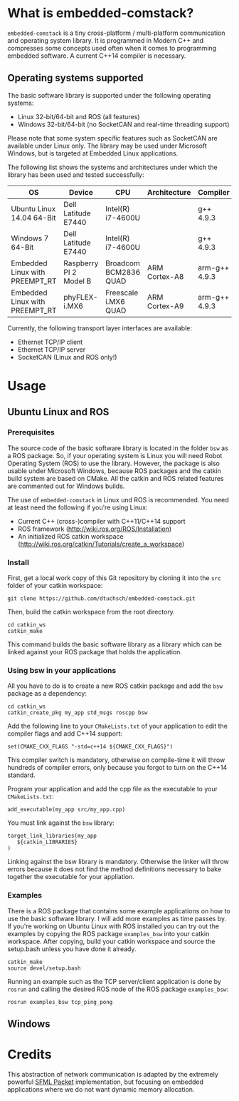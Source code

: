 # What is embedded-comstack?
`embedded-comstack` is a tiny cross-platform / multi-platform communication and operating system library. It is programmed in Modern C++ and compresses some concepts used often when it comes to programming embedded software. A current C++14 compiler is necessary.

## Operating systems supported

The basic software library is supported under the following operating systems:

* Linux 32-bit/64-bit and ROS (all features)
* Windows 32-bit/64-bit (no SocketCAN and real-time threading support)

Please note that some system specific features such as SocketCAN are available under Linux only. The library may be used under Microsoft Windows, but is targeted at Embedded Linux applications.

The following list shows the systems and architectures under which the library has been used and tested successfully:

OS | Device | CPU | Architecture | Compiler
---|--------|-----------|--------------|----------
Ubuntu Linux 14.04 64-Bit | Dell Latitude E7440 | Intel(R) i7-4600U | | g++ 4.9.3
Windows 7 64-Bit | Dell Latitude E7440 | Intel(R) i7-4600U | | g++ 4.9.3
Embedded Linux with PREEMPT_RT | Raspberry PI 2 Model B | Broadcom BCM2836 QUAD | ARM Cortex-A8 | arm-g++ 4.9.3
Embedded Linux with PREEMPT_RT | phyFLEX-i.MX6 | Freescale i.MX6 QUAD | ARM Cortex-A9 | arm-g++ 4.9.3

Currently, the following transport layer interfaces are available:

* Ethernet TCP/IP client
* Ethernet TCP/IP server
* SocketCAN (Linux and ROS only!)

# Usage

## Ubuntu Linux and ROS

### Prerequisites

The source code of the basic software library is located in the folder `bsw` as a ROS package. So, if your operating system is Linux you will need Robot Operating System (ROS) to use the library. However, the package is also usable under Microsoft Windows, because ROS packages and the catkin build system are based on CMake. All the catkin and ROS related features are commented out for Windows builds.

The use of `embedded-comstack` in Linux und ROS is recommended. You need at least need the following if you're using Linux:

* Current C++ (cross-)compiler with C++11/C++14 support
* ROS framework (http://wiki.ros.org/ROS/Installation)
* An initialized ROS catkin workspace (http://wiki.ros.org/catkin/Tutorials/create_a_workspace)

### Install

First, get a local work copy of this Git repository by cloning it into the `src` folder of your catkin workspace:

```shell
git clone https://github.com/dtuchsch/embedded-comstack.git
```

Then, build the catkin workspace from the root directory.

```
cd catkin_ws
catkin_make
```

This command builds the basic software library as a library which can be linked against your ROS package that holds the application.

### Using bsw in your applications

All you have to do is to create a new ROS catkin package and add the `bsw` package as a dependency:

```shell
cd catkin_ws
catkin_create_pkg my_app std_msgs roscpp bsw
```

Add the following line to your `CMakeLists.txt` of your application to edit the compiler flags and add C++14 support:

```
set(CMAKE_CXX_FLAGS "-std=c++14 ${CMAKE_CXX_FLAGS}")
```

This compiler switch is mandatory, otherwise on compile-time it will throw hundreds of compiler errors, only because you forgot to turn on the C++14 standard.

Program your application and add the cpp file as the executable to your `CMakeLists.txt`:

```
add_executable(my_app src/my_app.cpp)
```

You must link against the `bsw` library:

```
target_link_libraries(my_app
   ${catkin_LIBRARIES}
)
```

Linking against the bsw library is mandatory. Otherwise the linker will throw errors because it does not find the method definitions necessary to bake together the executable for your appliation.

### Examples

There is a ROS package that contains some example applications on how to use the basic software library. I will add more examples as time passes by. If you're working on Ubuntu Linux with ROS installed you can try out the examples by copying the ROS package `examples_bsw` into your catkin workspace. After copying, build your catkin workspace and source the setup.bash unless you have done it already.

```
catkin_make
source devel/setup.bash
```

Running an example such as the TCP server/client application is done by `rosrun` and calling the desired ROS node of the ROS package `examples_bsw`:

```shell
rosrun examples_bsw tcp_ping_pong
```

## Windows

# Credits
This abstraction of network communication is adapted by the extremely powerful [SFML Packet](http://www.sfml-dev.org/tutorials/2.3/network-packet.php#problems-that-need-to-be-solved) implementation, but focusing on embedded applications where we do not want dynamic memory allocation.
